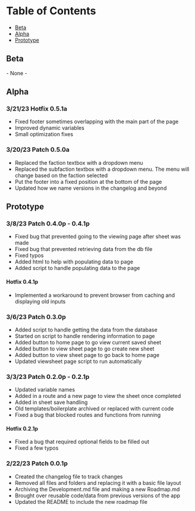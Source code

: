 # Table of Contents
- [Beta](#Beta)
- [Alpha](#Alpha)
- [Prototype](#Prototype)

## Beta
\- None -

## Alpha
### 3/21/23 Hotfix 0.5.1a
- Fixed footer sometimes overlapping with the main part of the page
- Improved dynamic variables
- Small optimization fixes
### 3/20/23 Patch 0.5.0a
- Replaced the faction textbox with a dropdown menu
- Replaced the subfaction textbox with a dropdown menu. The menu will change based on the faction selected
- Put the footer into a fixed position at the bottom of the page
- Updated how we name versions in the changelog and beyond

## Prototype
### 3/8/23 Patch 0.4.0p - 0.4.1p
- Fixed bug that prevented going to the viewing page after sheet was made
- Fixed bug that prevented retrieving data from the db file
- Fixed typos
- Added html to help with populating data to page
- Added script to handle populating data to the page
#### Hotfix 0.4.1p
- Implemented a workaround to prevent browser from caching and displaying old inputs
### 3/6/23 Patch 0.3.0p
- Added script to handle getting the data from the database
- Started on script to handle rendering information to page
- Added button to home page to go view current saved sheet
- Added button to view sheet page to go create new sheet
- Added button to view sheet page to go back to home page
- Updated viewsheet page script to run automatically
### 3/3/23 Patch 0.2.0p - 0.2.1p
- Updated variable names
- Added in a route and a new page to view the sheet once completed
- Added in sheet save handling
- Old templates/boilerplate archived or replaced with current code
- Fixed a bug that blocked routes and functions from running
#### Hotfix 0.2.1p
- Fixed a bug that required optional fields to be filled out
- Fixed a few typos
### 2/22/23 Patch 0.0.1p
- Created the changelog file to track changes
- Removed all files and folders and replacing it with a basic file layout
- Archiving the Development.md file and making a new Roadmap.md
- Brought over reusable code/data from previous versions of the app
- Updated the README to include the new roadmap file